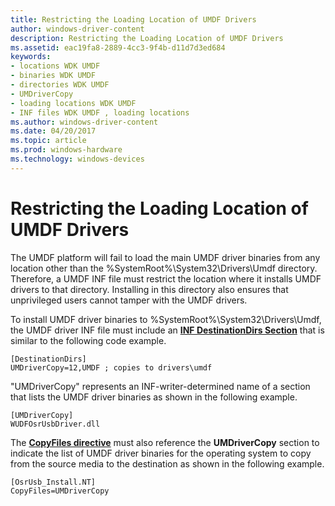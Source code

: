 ```yaml
---
title: Restricting the Loading Location of UMDF Drivers
author: windows-driver-content
description: Restricting the Loading Location of UMDF Drivers
ms.assetid: eac19fa8-2889-4cc3-9f4b-d11d7d3ed684
keywords:
- locations WDK UMDF
- binaries WDK UMDF
- directories WDK UMDF
- UMDriverCopy
- loading locations WDK UMDF
- INF files WDK UMDF , loading locations
ms.author: windows-driver-content
ms.date: 04/20/2017
ms.topic: article
ms.prod: windows-hardware
ms.technology: windows-devices
---
```


# Restricting the Loading Location of UMDF Drivers


The UMDF platform will fail to load the main UMDF driver binaries from any location other than the %SystemRoot%\\System32\\Drivers\\Umdf directory. Therefore, a UMDF INF file must restrict the location where it installs UMDF drivers to that directory. Installing in this directory also ensures that unprivileged users cannot tamper with the UMDF drivers.

To install UMDF driver binaries to %SystemRoot%\\System32\\Drivers\\Umdf, the UMDF driver INF file must include an [**INF DestinationDirs Section**](https://msdn.microsoft.com/library/windows/hardware/ff547383) that is similar to the following code example.

```
[DestinationDirs]
UMDriverCopy=12,UMDF ; copies to drivers\umdf
```

"UMDriverCopy" represents an INF-writer-determined name of a section that lists the UMDF driver binaries as shown in the following example.

```
[UMDriverCopy]
WUDFOsrUsbDriver.dll
```

The [**CopyFiles directive**](https://msdn.microsoft.com/library/windows/hardware/ff546346) must also reference the **UMDriverCopy** section to indicate the list of UMDF driver binaries for the operating system to copy from the source media to the destination as shown in the following example.

```
[OsrUsb_Install.NT]
CopyFiles=UMDriverCopy
```

 

 






